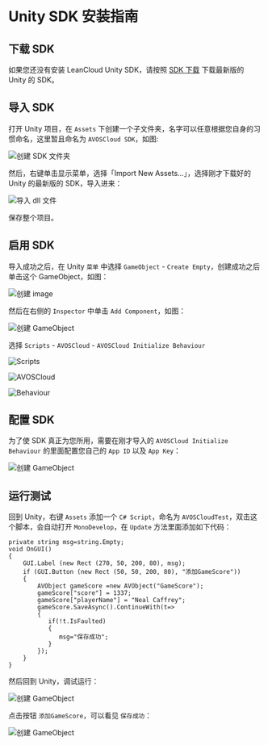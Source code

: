 # Unity SDK 安装指南

## 下载 SDK

如果您还没有安装 LeanCloud Unity SDK，请按照 [SDK 下载](/docs/sdk_down.html) 下载最新版的 Unity 的 SDK。

## 导入 SDK

打开 Unity 项目，在 `Assets` 下创建一个子文件夹，名字可以任意根据您自身的习惯命名，这里暂且命名为 `AVOSCloud SDK`，如图:

![创建 SDK 文件夹](images/quick_start/unity/unity_quick_start_0.png)

然后，右键单击显示菜单，选择「Import New Assets…」，选择刚才下载好的 Unity 的最新版的 SDK，导入进来：

![导入 dll 文件](images/quick_start/unity//unity_quick_start_1.png)

保存整个项目。

## 启用 SDK

导入成功之后，在 Unity `菜单` 中选择 `GameObject` - `Create Empty`，创建成功之后单击这个 GameObject，如图：

![创建 image](images/quick_start/unity/unity_quick_start_2.png)

然后在右侧的 `Inspector` 中单击 `Add Component`，如图：

![创建 GameObject](images/quick_start/unity/unity_quick_start_3.png)

选择 `Scripts` - `AVOSCloud` - `AVOSCloud Initialize Behaviour`

![Scripts](images/quick_start/unity/unity_quick_start_4.png)

![AVOSCloud](images/quick_start/unity/unity_quick_start_5.png)

![Behaviour](images/quick_start/unity/unity_quick_start_6.png)

## 配置 SDK

为了使 SDK 真正为您所用，需要在刚才导入的 `AVOSCloud Initialize Behaviour` 的里面配置您自己的 `App ID` 以及 `App Key`：

![创建 GameObject](images/quick_start/unity/unity_quick_start_7.png)

## 运行测试

回到 Unity，右键 `Assets` 添加一个 `C# Script`，命名为 `AVOSCloudTest`，双击这个脚本，会自动打开 `MonoDevelop`，在 `Update` 方法里面添加如下代码：

```
private string msg=string.Empty;
void OnGUI()
{
	GUI.Label (new Rect (270, 50, 200, 80), msg);
	if (GUI.Button (new Rect (50, 50, 200, 80), "添加GameScore"))
	{
		AVObject gameScore =new AVObject("GameScore");
		gameScore["score"] = 1337;
		gameScore["playerName"] = "Neal Caffrey";
		gameScore.SaveAsync().ContinueWith(t=>
        {
           if(!t.IsFaulted)
		   {
			  msg="保存成功";
		   }
		});
	}
}
```

然后回到 Unity，调试运行：

![创建 GameObject](images/quick_start/unity/unity_quick_start_8.png)

点击按钮 `添加GameScore`，可以看见 `保存成功`：

![创建 GameObject](images/quick_start/unity/unity_quick_start_9.png)


